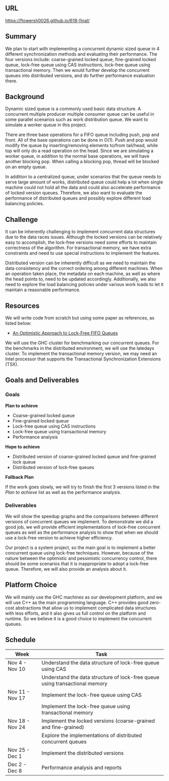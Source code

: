 ## URL

https://flowersh0026.github.io/618-final/

## Summary

We plan to start with implementing a concurrent dynamic sized queue in 4 different synchronization methods and evaluating their performance. The four versions include: coarse-grained locked queue, fine-grained locked queue, lock-free queue using CAS instructions, lock-free queue using transactional memory. Then we would further develop the concurrent queues into distributed versions, and do further performance evaluation there.

## Background

Dynamic sized queue is a commonly used basic data structure. A concurrent multiple producer multiple consumer queue can be useful in some parallel scenarios such as work distribution queue. We want to simulate a worker queue in this project.

There are three base operations for a FIFO queue including push, pop and front. All of the base operations can be done in O(1). Push and pop would modify the queue by inserting/removing elements to/from tail/head, while top will only do a read operation on the head. Since we are simulating a worker queue, in addition to the normal base operations, we will have another blocking pop. When calling a blocking pop, thread will be blocked on an empty queue.

In addition to a centralized queue, under scenarios that the queue needs to serve large amount of works, distributed queue could help a lot when single machine could not hold all the data and could also accelerate performance of locked version queues. Therefore, we also want to evaluate the performance of distributed queues and possibly explore different load balancing policies.

## Challenge

It can be inherently challenging to implement concurrent data structures due to the data races issues. Although the locked versions can be relatively easy to accomplish, the lock-free versions need some efforts to maintain correctness of the algorithm. For transactional memory, we have extra constraints and need to use special instructions to implement the features.

Distributed version can be inherently difficult as we need to maintain the data consistency and the correct ordering among different machines. When an operation taken place, the metadata on each machine, as well as where the head points to, need to be updated accordingly. Additionally, we also need to explore the load balancing policies under various work loads to let it maintain a reasonable performance.

## Resources

We will write code from scratch but using some paper as references, as listed below:

* [An Optimistic Approach to Lock-Free FIFO Queues](http://people.csail.mit.edu/shanir/publications/FIFO_Queues.pdf)

We will use the GHC cluster for benchmarking our concurrent queues. For the benchmarks in the distributed environment, we will use the latedays cluster. To implement the transactional memory version, we may need an Intel processor that supports the Transactional Synchronization Extensions (TSX).

## Goals and Deliverables

### Goals

**Plan to achieve**

* Coarse-grained locked queue
* Fine-grained locked queue
* Lock-free queue using CAS instructions
* Lock-free queue using transactional memory
* Performance analysis

**Hope to achieve**

* Distributed version of coarse-grained locked queue and fine-grained lock queue
* Distributed version of lock-free queues

**Fallback Plan**

If the work goes slowly, we will try to finish the first 3 versions listed in the *Plan to achieve* list as well as the performance analysis.

### Deliverables

We will show the speedup graphs and the comparisons between different versions of concurrent queues we implement. To demonstrate we did a good job, we will provide efficient implementations of lock-free concurrent queues as well as the performance analysis to show that when we should use a lock-free version to achieve higher efficiency.

Our project is a system project, so the main goal is to implement a better concurrent queue using lock-free techniques. However, because of the nature between the optimistic and pessimistic concurrency control, there should be some scenarios that it is inappropriate to adopt a lock-free queue. Therefore, we will also provide an analysis about it.

## Platform Choice

We will mainly use the GHC machines as our development platform, and we will use C++ as the main programming language. C++ provides good zero-cost abstractions that allow us to implement complicated data structures with less efforts, and it also gives us full control on the platform and runtime. So we believe it is a good choice to implement the concurrent queues.

## Schedule

| Week            | Task                                                                        |
|-----------------|-----------------------------------------------------------------------------|
| Nov 4  - Nov 10 | Understand the data structure of lock-free queue using CAS                  |
|                 | Understand the data structure of lock-free queue using transactional memory |
| Nov 11 - Nov 17 | Implement the lock-free queue using CAS                                     |
|                 | Implement the lock-free queue using transactional memory                    |
| Nov 18 - Nov 24 | Implement the locked versions (coarse-grained and fine-grained)             |
|                 | Explore the implementations of distributed concurrent queues                |
| Nov 25 - Dec 1  | Implement the distributed versions                                          |
| Dec 2  - Dec 8  | Performance analysis and reports                                            |
